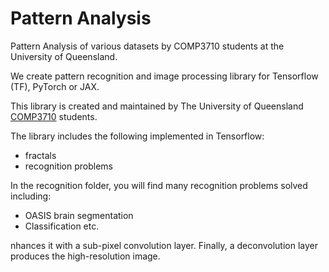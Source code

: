 # Pattern Analysis
Pattern Analysis of various datasets by COMP3710 students at the 
University of Queensland.

We create pattern recognition and image processing library for Tensorflow 
(TF), PyTorch or JAX.

This library is created and maintained by The University of Queensland 
[COMP3710](https://my.uq.edu.au/programs-courses/course.html?course_code=comp3710) 
students.

The library includes the following implemented in Tensorflow:
* fractals 
* recognition problems

In the recognition folder, you will find many recognition problems solved 
including:
* OASIS brain segmentation
* Classification
etc.
















   






nhances it with a sub-pixel convolution layer. Finally, a deconvolution layer produces the high-resolution image.












